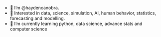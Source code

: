 + 👋 I’m @haydencanobra.
+ 👀 Interested in data, science, simulation, AI, human behavior, statistics, forecasting and modelling.
+ 🌱 I’m currently learning python, data science, advance stats and computer science
